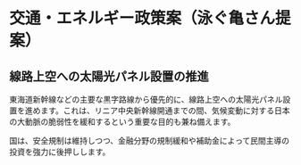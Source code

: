 # 交通・エネルギー政策案（泳ぐ亀さん提案）

## 線路上空への太陽光パネル設置の推進

東海道新幹線などの主要な黒字路線から優先的に、線路上空への太陽光パネル設置を進めます。これは、リニア中央新幹線開通までの間、気候変動に対する日本の大動脈の脆弱性を緩和するという重要な目的も兼ね備えます。

国は、安全規制は維持しつつ、金融分野の規制緩和や補助金によって民間主導の投資を強力に後押しします。